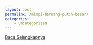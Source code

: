 ```yaml
---
layout: post
permalink: /mimpi-beruang-putih-besar/
categories:
    - Uncategorized
---
```


[Baca Selengkapnya](/07)